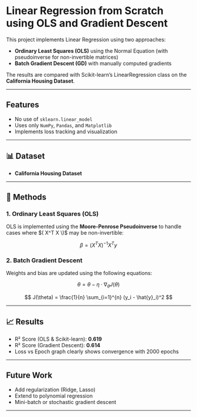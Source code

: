 # Linear Regression from Scratch using OLS and Gradient Descent

This project implements Linear Regression using two approaches:

- **Ordinary Least Squares (OLS)** using the Normal Equation (with pseudoinverse for non-invertible matrices)
- **Batch Gradient Descent (GD)** with manually computed gradients

The  results are compared with Scikit-learn’s  LinearRegression class on the **California Housing Dataset**.

---

##  Features

- No use of `sklearn.linear_model`
- Uses only `NumPy`, `Pandas`, and `Matplotlib`
- Implements loss tracking and visualization

---

## 📊 Dataset

- **California Housing Dataset**

---

## 🔢 Methods

### 1. Ordinary Least Squares (OLS)

OLS is implemented using the **Moore-Penrose Pseudoinverse** to handle cases where $( X^T X \)$ may be non-invertible:


$$\beta = (X^T X)^{-1} X^T y$$


### 2. Batch Gradient Descent

Weights and bias are updated using the following equations:

$$
\theta = \theta - \eta \cdot \nabla_\theta J(\theta)
$$

$$
J(\theta) = \frac{1}{n} \sum_{i=1}^{n} (y_i - \hat{y}_i)^2
$$

---

## 📈 Results

- R² Score (OLS & Scikit-learn): **0.619**
- R² Score (Gradient Descent): **0.614**
- Loss vs Epoch graph clearly shows convergence with 2000 epochs

---




## Future Work

- Add regularization (Ridge, Lasso)
- Extend to polynomial regression
- Mini-batch or stochastic gradient descent

---


